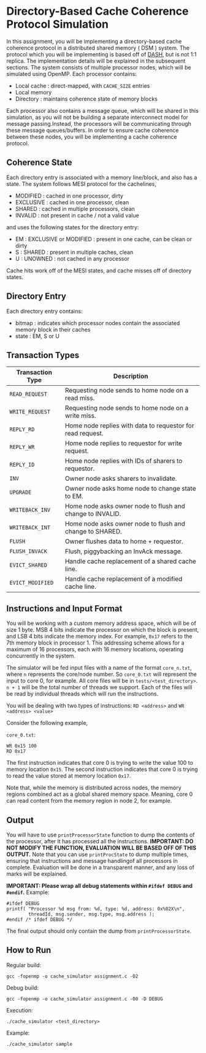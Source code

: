 # Directory-Based Cache Coherence Protocol Simulation

In this assignment, you will be implementing a directory-based cache coherence protocol in a distributed shared memory ( DSM ) system. The protocol which you will be implementing is based off of [DASH](https://dl.acm.org/doi/10.1145/325096.325132), but is not 1:1 replica. The implementation details will be explained in the subsequent sections. The system consists of multiple processor nodes, which will be simulated using OpenMP. Each processor contains:
- Local cache   : direct-mapped, with `CACHE_SIZE` entries
- Local memory
- Directory     : maintains coherence state of memory blocks
  
Each processor also contains a message queue, which will be shared in this simulation, as you will not be building a separate interconnect model for message passing.Instead, the processors will be communicating through these message queues/buffers. In order to ensure cache coherence between these nodes, you will be implementing a cache coherence protocol.

## Coherence State

Each directory entry is associated with a memory line/block, and also has a state. The system follows MESI protocol for the cachelines, 
- MODIFIED  :   cached in one processor, dirty
- EXCLUSIVE :   cached in one processor, clean
- SHARED    :   cached in multiple processors, clean
- INVALID   :   not present in cache / not a valid value

and uses the following states for the directory entry:
- EM    : EXCLUSIVE or MODIFIED : present in one cache, can be clean or dirty
- S     : SHARED    : present in multiple caches, clean
- U     : UNOWNED   : not cached in any processor

Cache hits work off of the MESI states, and cache misses off of directory states.

## Directory Entry

Each directory entry contains:
- bitmap    : indicates which processor nodes contain the associated memory block in their caches
- state     : EM, S or U

## Transaction Types

| Transaction Type     | Description |
|----------------------|-------------|
| `READ_REQUEST`      | Requesting node sends to home node on a read miss. |
| `WRITE_REQUEST`     | Requesting node sends to home node on a write miss. |
| `REPLY_RD`         | Home node replies with data to requestor for read request. |
| `REPLY_WR`         | Home node replies to requestor for write request. |
| `REPLY_ID`         | Home node replies with IDs of sharers to requestor. |
| `INV`              | Owner node asks sharers to invalidate. |
| `UPGRADE`          | Owner node asks home node to change state to EM. |
| `WRITEBACK_INV`    | Home node asks owner node to flush and change to INVALID. |
| `WRITEBACK_INT`    | Home node asks owner node to flush and change to SHARED. |
| `FLUSH`            | Owner flushes data to home + requestor. |
| `FLUSH_INVACK`     | Flush, piggybacking an InvAck message. |
| `EVICT_SHARED`     | Handle cache replacement of a shared cache line. |
| `EVICT_MODIFIED`   | Handle cache replacement of a modified cache line. |

## Instructions and Input Format

You will be working with a custom memory address space, which will be of size 1 byte. MSB 4 bits indicate the processor on which the block is present, and LSB 4 bits indicate the memory index. For example, `0x17` refers to the 7th memory block in processor 1. This addressing scheme allows for a maximum of 16 processors, each with 16 memory locations, operating concurrently in the system.

The simulator will be fed input files with a name of the format `core_n.txt`, where `n` represents the core/node number. So `core_0.txt` will represent the input to core 0, for example. All core files will be in `tests/<test_directory>`. `n + 1` will be the total number of threads we support. Each of the files will be read by individual threads which will run the instructions.

You will be dealing with two types of instructions: `RD <address>` and `WR <address> <value>`

Consider the following example,

`core_0.txt`:

```
WR 0x15 100
RD 0x17
```

The first instruction indicates that core 0 is trying to write the value 100 to memory location `0x15`. The second instruction indicates that core 0 is trying to read the value stored at memory location `0x17`. 

Note that, while the memory is distributed across nodes, the memory regions combined act as a global shared memory space. Meaning, core 0 can read content from the memory region in node 2, for example.

## Output

You will have to use `printProcessorState` function to dump the contents of the processor, after it has processed all the instructions. **IMPORTANT: DO NOT MODIFY THE FUNCTION, EVALUATION WILL BE BASED OFF OF THIS OUTPUT.** Note that you can use `printProcState` to dump multiple times, ensuring that instructions and message handlingof all processors in complete. Evaluation will be done in a transparent manner, and any loss of marks will be explained.

**IMPORTANT: Please wrap all debug statements within `#ifdef DEBUG` and `#endif`.** Example:
```
#ifdef DEBUG
printf( "Processor %d msg from: %d, type: %d, address: 0x%02X\n",
        threadId, msg.sender, msg.type, msg.address );
#endif /* ifdef DEBUG */
```

The final output should only contain the dump from `printProcessorState`.

## How to Run

Regular build:
```
gcc -fopenmp -o cache_simulator assignment.c -O2
```

Debug build:
```
gcc -fopenmp -o cache_simulator assignment.c -O0 -D DEBUG
```

Execution:
```
./cache_simulator <test_directory>
```

Example:
```
./cache_simulator sample
```
